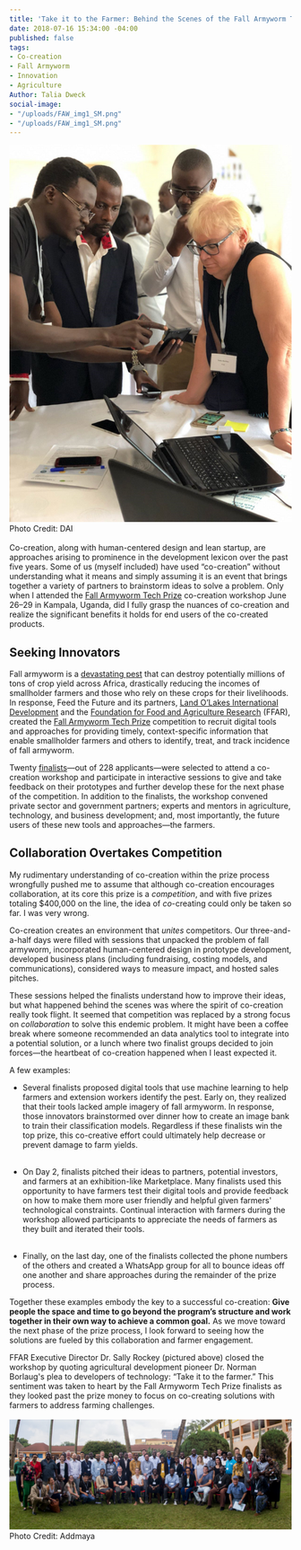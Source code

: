 ```yaml
---
title: 'Take it to the Farmer: Behind the Scenes of the Fall Armyworm Tech Prize Co-Creation'
date: 2018-07-16 15:34:00 -04:00
published: false
tags:
- Co-creation
- Fall Armyworm
- Innovation
- Agriculture
Author: Talia Dweck
social-image:
- "/uploads/FAW_img1_SM.png"
- "/uploads/FAW_img1_SM.png"
---
```


![FAW_img1_SM.png](/uploads/FAW_img1_SM.png)
Photo Credit: DAI
<br><br>
Co-creation, along with human-centered design and lean startup, are approaches arising to prominence in the development lexicon over the past five years. Some of us (myself included) have used “co-creation” without  understanding what it means and simply assuming it is an event that brings together a variety of partners to brainstorm ideas to solve a problem. Only when I attended the [Fall Armyworm Tech Prize](https://fallarmywormtech.challenges.org/) co-creation workshop June 26–29 in Kampala, Uganda, did I fully grasp the nuances of co-creation and realize the significant benefits it holds for end users of the co-created products.

## **Seeking Innovators**

Fall armyworm is a [devastating pest](http://www.fao.org/food-chain-crisis/how-we-work/plant-protection/fallarmyworm/en/) that can destroy potentially millions of tons of crop yield across Africa, drastically reducing the incomes of smallholder farmers and those who rely on these crops for their livelihoods. In response, Feed the Future and its partners, [Land O’Lakes International Development](https://www.landolakes.org/) and the [Foundation for Food and Agriculture Research](https://foundationfar.org/) (FFAR), created the [Fall Armyworm Tech Prize](https://www.usaid.gov/what-we-do/agriculture-and-food-security/increasing-food-security-through-feed-future/fall-armyworm) competition to recruit digital tools and approaches for providing timely, context-specific information that enable smallholder farmers and others to identify, treat, and track incidence of fall armyworm.

Twenty [finalists](https://fallarmywormtech.challenges.org/finalists-2/)—out of 228 applicants—were selected to attend a co-creation workshop and participate in interactive sessions to give and take feedback on their prototypes and further develop these for the next phase of the competition. In addition to the finalists, the workshop convened private sector and government partners; experts and mentors in agriculture, technology, and business development; and, most importantly, the future users of these new tools and approaches—the farmers.

## **Collaboration Overtakes Competition**

My rudimentary understanding of co-creation within the prize process wrongfully pushed me to assume that although co-creation encourages collaboration, at its core this prize is a *competition*, and with five prizes totaling $400,000 on the line, the idea of *co*-creating could only be taken so far. I was very wrong.

Co-creation creates an environment that *unites* competitors. Our three-and-a-half days were filled with sessions that unpacked the problem of fall armyworm, incorporated human-centered design in prototype development, developed business plans (including fundraising, costing models, and communications), considered ways to measure impact, and hosted sales pitches. 

These sessions helped the finalists understand how to improve their ideas, but what happened behind the scenes was where the spirit of co-creation really took flight. It seemed that competition was replaced by a strong focus on *collaboration* to solve this endemic problem. It might have been a coffee break where someone recommended an data analytics tool to integrate into a potential solution, or a lunch where two finalist groups decided to join forces—the heartbeat of co-creation happened when I least expected it.

A few examples:

* Several finalists proposed digital tools that use machine learning to help farmers and extension workers identify the pest. Early on, they realized that their tools lacked ample imagery of fall armyworm. In response, those innovators brainstormed over dinner how to create an image bank to train their classification models. Regardless if these finalists win the top prize, this co-creative effort could ultimately help decrease or prevent damage to farm yields.<br><br>

* On Day 2, finalists pitched their ideas to partners, potential investors, and farmers at an exhibition-like  Marketplace. Many finalists used this opportunity to have farmers test their digital tools and provide feedback on how to make them more user friendly and helpful given farmers' technological constraints. Continual interaction with farmers during the workshop allowed participants to appreciate the needs of farmers as they built and iterated their tools.<br><br>

* Finally, on the last day, one of the finalists collected the phone numbers of the others and created a WhatsApp group for all to bounce ideas off one another and share approaches during the remainder of the prize process.<br>

Together these examples embody the key to a successful co-creation: **Give people the space and time to go beyond the program’s structure and work together in their own way to achieve a common goal.** As we move toward the next phase of the prize process, I look forward to seeing how the solutions are fueled by this collaboration and farmer engagement.

FFAR Executive Director Dr. Sally Rockey (pictured above) closed the workshop by quoting agricultural development pioneer Dr. Norman Borlaug's plea to developers of technology: “Take it to the farmer.” This sentiment was taken to heart by the Fall Armyworm Tech Prize finalists as they looked past the prize money to focus on co-creating solutions with farmers to address farming challenges.
<br><br>
![FAW_img2.png](/uploads/FAW_img2.png)
Photo Credit: Addmaya